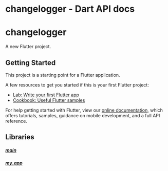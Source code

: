 
# changelogger - Dart API docs

<h1 id="changelogger">changelogger</h1>
<p>A new Flutter project.</p>
<h2 id="getting-started">Getting Started</h2>
<p>This project is a starting point for a Flutter application.</p>
<p>A few resources to get you started if this is your first Flutter project:</p>
<ul>
<li><a href="https://flutter.dev/docs/get-started/codelab">Lab: Write your first Flutter app</a></li>
<li><a href="https://flutter.dev/docs/cookbook">Cookbook: Useful Flutter samples</a></li>
</ul>
<p>For help getting started with Flutter, view our
<a href="https://flutter.dev/docs">online documentation</a>, which offers tutorials,
samples, guidance on mobile development, and a full API reference.</p>

## Libraries

##### [main](main/main-library.md)
 

##### [my_app](my_app/my_app-library.md)
 



